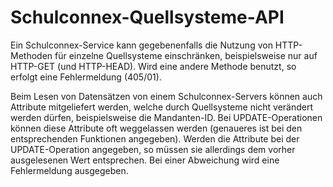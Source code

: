 # Schulconnex-Quellsysteme-API

Ein Schulconnex-Service kann gegebenenfalls die Nutzung von HTTP-Methoden für einzelne Quellsysteme
einschränken, beispielsweise nur auf HTTP-GET (und HTTP-HEAD). Wird eine andere Methode benutzt, so erfolgt
eine Fehlermeldung (405/01).

Beim Lesen von Datensätzen von einem Schulconnex-Servers können auch Attribute mitgeliefert werden, welche
durch Quellsysteme nicht verändert werden dürfen, beispielsweise die Mandanten-ID. Bei UPDATE-Operationen
können diese Attribute oft weggelassen werden (genaueres ist bei den entsprechenden Funktionen angegeben).
Werden die Attribute bei der UPDATE-Operation angegeben, so müssen sie allerdings dem vorher ausgelesenen
Wert entsprechen. Bei einer Abweichung wird eine Fehlermeldung ausgegeben.
